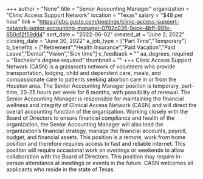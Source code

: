 +++
author = "None"
title = "Senior Accounting Manager"
organization = "Clinic Access Support Network"
location = "Texas"
salary = "$48 per hour"
link = "https://jobs.gusto.com/postings/clinic-access-support-network-senior-accounting-manager-0792c035-9ece-4bff-991e-650cf2f59dd4"
sort_date = "2022-06-02"
created_at = "June 2, 2022"
closing_date = "June 30, 2022"
a_job_type = ["Part Time","Temporary"]
b_benefits = ["Retirement","Health Insurance","Paid Vacation","Paid Leave","Dental","Vision","Sick time"]
c_feedback = ""
aa_degrees_required = "Bachelor's degree required"
thumbnail = ""
+++
Clinic Access Support Network (CASN) is a grassroots network of volunteers who provide transportation, lodging, child and dependent care, meals, and compassionate care to patients seeking abortion care in or from the Houston area. The Senior Accounting Manager position is temporary, part-time, 20-25 hours per week for 6 months, with possibility of renewal. The Senior Accounting Manager is responsible for maintaining the financial wellness and integrity of Clinical Access Network (CASN) and will direct the overall accounting function of the organization. Working closely with the Board of Directors to ensure financial compliance and health of the organization, the Senior Accounting Manager will also lead the organization’s financial strategy, manage the financial accounts, payroll, budget, and financial assets. This position is a remote, work from home position and therefore requires access to fast and reliable internet. This position will require occasional work on evenings or weekends to allow collaboration with the Board of Directors. This position may require in-person attendance at meetings or events in the future. CASN welcomes all applicants who reside in the state of Texas.
